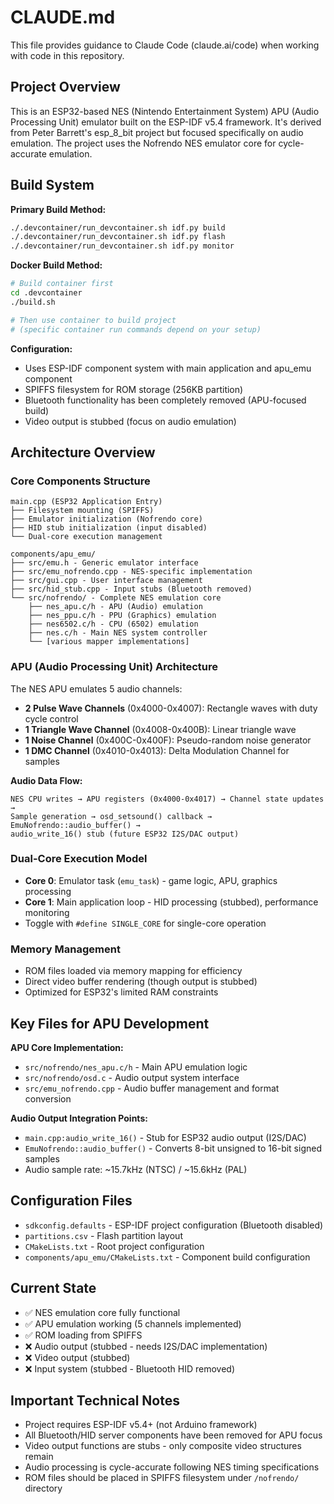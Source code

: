 # CLAUDE.md

This file provides guidance to Claude Code (claude.ai/code) when working with code in this repository.

## Project Overview

This is an ESP32-based NES (Nintendo Entertainment System) APU (Audio Processing Unit) emulator built on the ESP-IDF v5.4 framework. It's derived from Peter Barrett's esp_8_bit project but focused specifically on audio emulation. The project uses the Nofrendo NES emulator core for cycle-accurate emulation.

## Build System

**Primary Build Method:**
```bash
./.devcontainer/run_devcontainer.sh idf.py build
./.devcontainer/run_devcontainer.sh idf.py flash
./.devcontainer/run_devcontainer.sh idf.py monitor
```

**Docker Build Method:**
```bash
# Build container first
cd .devcontainer
./build.sh

# Then use container to build project
# (specific container run commands depend on your setup)
```

**Configuration:**
- Uses ESP-IDF component system with main application and apu_emu component
- SPIFFS filesystem for ROM storage (256KB partition)
- Bluetooth functionality has been completely removed (APU-focused build)
- Video output is stubbed (focus on audio emulation)

## Architecture Overview

### Core Components Structure
```
main.cpp (ESP32 Application Entry)
├── Filesystem mounting (SPIFFS)
├── Emulator initialization (Nofrendo core)
├── HID stub initialization (input disabled)
└── Dual-core execution management

components/apu_emu/
├── src/emu.h - Generic emulator interface
├── src/emu_nofrendo.cpp - NES-specific implementation  
├── src/gui.cpp - User interface management
├── src/hid_stub.cpp - Input stubs (Bluetooth removed)
└── src/nofrendo/ - Complete NES emulation core
    ├── nes_apu.c/h - APU (Audio) emulation
    ├── nes_ppu.c/h - PPU (Graphics) emulation
    ├── nes6502.c/h - CPU (6502) emulation
    ├── nes.c/h - Main NES system controller
    └── [various mapper implementations]
```

### APU (Audio Processing Unit) Architecture
The NES APU emulates 5 audio channels:
- **2 Pulse Wave Channels** (0x4000-0x4007): Rectangle waves with duty cycle control
- **1 Triangle Wave Channel** (0x4008-0x400B): Linear triangle wave
- **1 Noise Channel** (0x400C-0x400F): Pseudo-random noise generator  
- **1 DMC Channel** (0x4010-0x4013): Delta Modulation Channel for samples

**Audio Data Flow:**
```
NES CPU writes → APU registers (0x4000-0x4017) → Channel state updates → 
Sample generation → osd_setsound() callback → EmuNofrendo::audio_buffer() → 
audio_write_16() stub (future ESP32 I2S/DAC output)
```

### Dual-Core Execution Model
- **Core 0**: Emulator task (`emu_task`) - game logic, APU, graphics processing
- **Core 1**: Main application loop - HID processing (stubbed), performance monitoring
- Toggle with `#define SINGLE_CORE` for single-core operation

### Memory Management
- ROM files loaded via memory mapping for efficiency
- Direct video buffer rendering (though output is stubbed)
- Optimized for ESP32's limited RAM constraints

## Key Files for APU Development

**APU Core Implementation:**
- `src/nofrendo/nes_apu.c/h` - Main APU emulation logic
- `src/nofrendo/osd.c` - Audio output system interface
- `src/emu_nofrendo.cpp` - Audio buffer management and format conversion

**Audio Output Integration Points:**
- `main.cpp:audio_write_16()` - Stub for ESP32 audio output (I2S/DAC)
- `EmuNofrendo::audio_buffer()` - Converts 8-bit unsigned to 16-bit signed samples
- Audio sample rate: ~15.7kHz (NTSC) / ~15.6kHz (PAL)

## Configuration Files

- `sdkconfig.defaults` - ESP-IDF project configuration (Bluetooth disabled)
- `partitions.csv` - Flash partition layout
- `CMakeLists.txt` - Root project configuration
- `components/apu_emu/CMakeLists.txt` - Component build configuration

## Current State

- ✅ NES emulation core fully functional
- ✅ APU emulation working (5 channels implemented)
- ✅ ROM loading from SPIFFS
- ❌ Audio output (stubbed - needs I2S/DAC implementation)
- ❌ Video output (stubbed)
- ❌ Input system (stubbed - Bluetooth HID removed)

## Important Technical Notes

- Project requires ESP-IDF v5.4+ (not Arduino framework)
- All Bluetooth/HID server components have been removed for APU focus
- Video output functions are stubs - only composite video structures remain
- Audio processing is cycle-accurate following NES timing specifications
- ROM files should be placed in SPIFFS filesystem under `/nofrendo/` directory